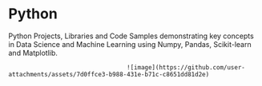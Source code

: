 # Python
Python Projects, Libraries and Code Samples demonstrating key concepts in Data Science and Machine Learning using Numpy, Pandas, Scikit-learn and Matplotlib.


                                     ![image](https://github.com/user-attachments/assets/7d0ffce3-b988-431e-b71c-c8651dd81d2e)


